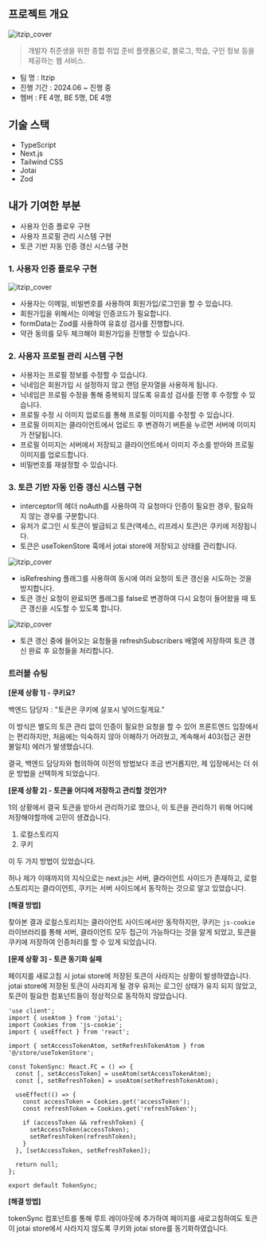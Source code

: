 ## 프로젝트 개요

![itzip_cover](https://portfolio-moko-s3-bucket.s3.us-east-1.amazonaws.com/%E1%84%8B%E1%85%B5%E1%86%BA%E1%84%8C%E1%85%B5%E1%86%B8_%E1%84%85%E1%85%A9%E1%84%80%E1%85%A9.png)

> 개발자 취준생을 위한 종합 취업 준비 플랫폼으로, 블로그, 학습, 구인 정보 등을 제공하는 웹 서비스.

- 팀 명 : Itzip
- 진행 기간 : 2024.06 ~ 진행 중
- 멤버 : FE 4명, BE 5명, DE 4명

## 기술 스택

- TypeScript
- Next.js
- Tailwind CSS
- Jotai
- Zod

## 내가 기여한 부분

- 사용자 인증 플로우 구현
- 사용자 프로필 관리 시스템 구현
- 토큰 기반 자동 인증 갱신 시스템 구현

### 1. 사용자 인증 플로우 구현

![itzip_cover](https://portfolio-moko-s3-bucket.s3.us-east-1.amazonaws.com/itzip.gif)

- 사용자는 이메일, 비빌번호를 사용하여 회원가입/로그인을 할 수 있습니다.
- 회원가입을 위해서는 이메일 인증코드가 필요합니다.
- formData는 Zod를 사용하여 유효성 검사를 진행합니다.
- 약관 동의를 모두 체크해야 회원가입을 진행할 수 있습니다.

### 2. 사용자 프로필 관리 시스템 구현

- 사용자는 프로필 정보를 수정할 수 있습니다.
- 닉네임은 회원가입 시 설정하지 않고 랜덤 문자열을 사용하게 됩니다.
- 닉네임은 프로필 수정을 통해 중복되지 않도록 유효성 검사를 진행 후 수정할 수 있습니다.
- 프로필 수정 시 이미지 업로드를 통해 프로필 이미지를 수정할 수 있습니다.
- 프로필 이미지는 클라이언트에서 업로드 후 변경하기 버튼을 누르면 서버에 이미지가 전달됩니다.
- 프로필 이미지는 서버에서 저장되고 클라이언트에서 이미지 주소를 받아와 프로필 이미지를 업로드합니다.
- 비밀번호를 재설정할 수 있습니다.

### 3. 토큰 기반 자동 인증 갱신 시스템 구현

- interceptor의 헤더 noAuth를 사용하여 각 요청마다 인증이 필요한 경우, 필요하지 않는 경우를 구분합니다.
- 유저가 로그인 시 토큰이 발급되고 토큰(액세스, 리프레시 토큰)은 쿠키에 저장됩니다.
- 토큰은 useTokenStore 훅에서 jotai store에 저장되고 상태를 관리합니다.

![itzip_cover](https://portfolio-moko-s3-bucket.s3.us-east-1.amazonaws.com/projects_image1.png)

- isRefreshing 플래그를 사용하여 동시에 여러 요청이 토큰 갱신을 시도하는 것을 방지합니다.
- 토큰 갱신 요청이 완료되면 플래그를 false로 변경하여 다시 요청이 들어왔을 때 토큰 갱신을 시도할 수 있도록 합니다.

![itzip_cover](https://portfolio-moko-s3-bucket.s3.us-east-1.amazonaws.com/projects_image2.png)

- 토큰 갱신 중에 들어오는 요청들을 refreshSubscribers 배열에 저장하여 토큰 갱신 완료 후 요청들을 처리합니다.

### 트러블 슈팅

**[문제 상황 1] - 쿠키요?**

백엔드 담당자 : "토큰은 쿠키에 살포시 넣어드릴게요."

이 방식은 별도의 토큰 관리 없이 인증이 필요한 요청을 할 수 있어 프론트엔드 입장에서는 편리하지만, 처음에는 익숙하지 않아 이해하기 어려웠고, 계속해서 403(접근 권한 불일치) 에러가 발생했습니다.

결국, 백엔드 담당자와 협의하여 이전의 방법보다 조금 번거롭지만, 제 입장에서는 더 쉬운 방법을 선택하게 되었습니다.

**[문제 상황 2] - 토큰을 어디에 저장하고 관리할 것인가?**

1의 상황에서 결국 토큰을 받아서 관리하기로 했으나,
이 토큰을 관리하기 위해 어디에 저장해야할까에 고민이 생겼습니다.

1. 로컬스토리지
2. 쿠키

이 두 가지 방법이 있었습니다.

허나 제가 이때까지의 지식으로는 next.js는 서버, 클라이언트 사이드가 존재하고, 로컬스토리지는 클라이언트, 쿠키는 서버 사이드에서 동작하는 것으로 알고 있었습니다.

**[해결 방법]**

찾아본 결과 로컬스토리지는 클라이언트 사이드에서만 동작하지만,
쿠키는 `js-cookie` 라이브러리를 통해 서버, 클라이언트 모두 접근이 가능하다는 것을 알게 되었고, 토큰을 쿠키에 저장하여 인증처리를 할 수 있게 되었습니다.

**[문제 상황 3] - 토큰 동기화 실패**

페이지를 새로고침 시 jotai store에 저장된 토큰이 사라지는 상황이 발생하였습니다.
jotai store에 저장된 토큰이 사라지게 될 경우 유저는 로그인 상태가 유지 되지 않았고, 토큰이 필요한 컴포넌트들이 정상적으로 동작하지 않았습니다.

```tsx
'use client';
import { useAtom } from 'jotai';
import Cookies from 'js-cookie';
import { useEffect } from 'react';

import { setAccessTokenAtom, setRefreshTokenAtom } from '@/store/useTokenStore';

const TokenSync: React.FC = () => {
  const [, setAccessToken] = useAtom(setAccessTokenAtom);
  const [, setRefreshToken] = useAtom(setRefreshTokenAtom);

  useEffect(() => {
    const accessToken = Cookies.get('accessToken');
    const refreshToken = Cookies.get('refreshToken');

    if (accessToken && refreshToken) {
      setAccessToken(accessToken);
      setRefreshToken(refreshToken);
    }
  }, [setAccessToken, setRefreshToken]);

  return null;
};

export default TokenSync;
```

**[해결 방법]**

tokenSync 컴포넌트를 통해 루트 레이아웃에 추가하여 페이지를 새로고침하여도 토큰이 jotai store에서 사라지지 않도록 쿠키와 jotai store를 동기화하였습니다.
